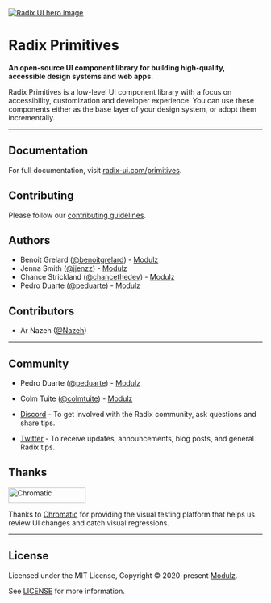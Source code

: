 <a href="https://radix-ui.com/primitives" >
  <img alt="Radix UI hero image" src="https://repository-images.githubusercontent.com/316012819/b7b19180-3f85-11eb-884c-1e19ce2f493a">
</a>

# Radix Primitives

**An open-source UI component library for building high-quality, accessible design systems and web apps.**

Radix Primitives is a low-level UI component library with a focus on accessibility, customization and developer experience. You can use these components either as the base layer of your design system, or adopt them incrementally.

---

## Documentation

For full documentation, visit [radix-ui.com/primitives](https://radix-ui.com/primitives).

## Contributing

Please follow our [contributing guidelines](./.github/CONTRIBUTING.md).

## Authors

- Benoit Grelard ([@benoitgrelard](https://twitter.com/benoitgrelard)) - [Modulz](https://modulz.app)
- Jenna Smith ([@jjenzz](https://twitter.com/jjenzz)) - [Modulz](https://modulz.app)
- Chance Strickland ([@chancethedev](https://twitter.com/chancethedev)) - [Modulz](https://modulz.app)
- Pedro Duarte ([@peduarte](https://twitter.com/peduarte)) - [Modulz](https://modulz.app)

## Contributors

- Ar Nazeh ([@Nazeh](https://twitter.com/arnazeh))

---

## Community

- Pedro Duarte ([@peduarte](https://twitter.com/peduarte)) - [Modulz](https://modulz.app)
- Colm Tuite ([@colmtuite](https://twitter.com/colmtuite)) - [Modulz](https://modulz.app)

- [Discord](https://discord.com/invite/7Xb99uG) - To get involved with the Radix community, ask questions and share tips.
- [Twitter](https://twitter.com/radix_ui) - To receive updates, announcements, blog posts, and general Radix tips.

## Thanks

<a href="https://www.chromatic.com/"><img src="https://user-images.githubusercontent.com/321738/84662277-e3db4f80-af1b-11ea-88f5-91d67a5e59f6.png" width="153" height="30" alt="Chromatic" /></a>

Thanks to [Chromatic](https://www.chromatic.com/) for providing the visual testing platform that helps us review UI changes and catch visual regressions.

---

## License

Licensed under the MIT License, Copyright © 2020-present [Modulz](https://modulz.app).

See [LICENSE](./LICENSE) for more information.
